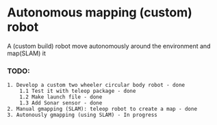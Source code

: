 # Autonomous mapping (custom) robot
A (custom build) robot move autonomously around the environment and map(SLAM) it

### TODO:
    1. Develop a custom two wheeler circular body robot - done
        1.1 Test it with teleop package - done
        1.2 Make launch file - done
        1.3 Add Sonar sensor - done
    2. Manual gmapping (SLAM): teleop robot to create a map - done
    3. Autonously gmapping (using SLAM) - In progress
